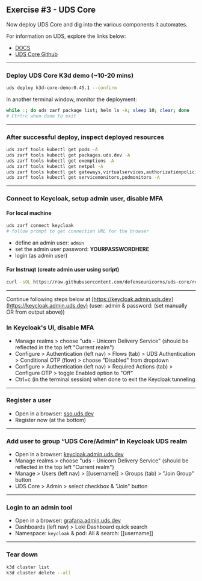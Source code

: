 ## Exercise #3 - UDS Core

Now deploy UDS Core and dig into the various components it automates.

For information on UDS, explore the links below:
- [DOCS](https://uds.defenseunicorns.com/)
- [UDS Core Github](https://github.com/defenseunicorns/uds-core)

---

### Deploy UDS Core K3d demo (~10-20 mins)

```sh
uds deploy k3d-core-demo:0.45.1 --confirm
```

In another terminal window, monitor the deployment:

```sh
while :; do uds zarf package list; helm ls -A; sleep 10; clear; done
# Ctrl+c when done to exit
```

---

### After successful deploy, inspect deployed resources

```sh
uds zarf tools kubectl get pods -A
uds zarf tools kubectl get packages.uds.dev -A
uds zarf tools kubectl get exemptions -A
uds zarf tools kubectl get netpol -A
uds zarf tools kubectl get gateways,virtualservices,authorizationpolicies -A
uds zarf tools kubectl get servicemonitors,podmonitors -A
```

---

### Connect to Keycloak, setup admin user, disable MFA

#### For local machine

```sh
uds zarf connect keycloak
# follow prompt to get connection URL for the browser
```

- define an admin user: `admin`
- set the admin user password: **YOURPASSWORDHERE**
- login (as admin user)


#### For Instruqt (create admin user using script)

```sh
curl -sOL https://raw.githubusercontent.com/defenseunicorns/uds-core/refs/tags/v0.45.1/tasks/utils.yaml && uds run -f utils.yaml keycloak-admin-user && kubectl get secret -n keycloak keycloak-admin-password --template='{{ index .data.password | base64decode}}'; echo
```

---

Continue following steps below at [https://keycloak.admin.uds.dev](https://keycloak.admin.uds.dev) (user: admin & password: (set manually OR from output above))

### In Keycloak's UI, disable MFA

- Manage realms > choose "uds - Unicorn Delivery Service" (should be reflected in the top left "Current realm")
- Configure > Authentication (left nav) > Flows (tab) > UDS Authentication > Conditional OTP (flow) > choose "Disabled" from dropdown
- Configure > Authentication (left nav) > Required Actions (tab) > Configure OTP > toggle Enabled option to "Off"
- Ctrl+c (in the terminal session) when done to exit the Keycloak tunneling

---

### Register a user

- Open in a browser: [sso.uds.dev](https://sso.uds.dev)
- Register now (at the bottom)

---

### Add user to group “UDS Core/Admin” in Keycloak UDS realm

- Open in a browser: [keycloak.admin.uds.dev](https://keycloak.admin.uds.dev)
- Manage realms > choose "uds - Unicorn Delivery Service" (should be reflected in the top left "Current realm")
- Manage > Users (left nav) > [[username]] > Groups (tab) > "Join Group" button
- UDS Core > Admin > select checkbox & "Join" button

---

### Login to an admin tool

- Open in a browser: [grafana.admin.uds.dev](https://grafana.admin.uds.dev)
- Dashboards (left nav) > Loki Dashboard quick search
- Namespace: `keycloak` & pod: All & search: [[username]]

---

### Tear down

```sh
k3d cluster list
k3d cluster delete --all
```